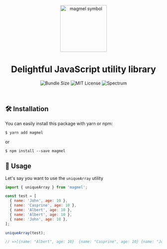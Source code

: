 <br />

<p align="center">
  <a href="https://github.com/casprine/magmel">
    <img src="https://emojipedia-us.s3.dualstack.us-west-1.amazonaws.com/thumbs/240/apple/237/sparkles_2728.png" alt="magmel symbol" width="150" />
  </a>
</p>

<h1 align="center"> Delightful JavaScript utility library </h1>

<p align="center">
  <img alt="Bundle Size" src="https://badgen.net/bundlephobia/minzip/magmel"/>
  <img alt="MIT License" src="https://img.shields.io/github/license/chakra-ui/chakra-ui"/>  
  <img alt="Spectrum" src="https://badgen.net/github/last-commit/casprine/magmel" />
</p>
<br />

## 🛠 Installation

You can easily install this package with yarn or npm:

```
$ yarn add magmel
```

or

```
$ npm install --save magmel
```

## 📖 Usage

Let's say you want to use the `uniqueArray` utility

```js
import { uniqueArray } from 'magmel';

const test = [
  { name: 'John', age: 10 },
  { name: 'Casprine', age: 10 },
  { name: 'Albert', age: 10 },
  { name: 'Albert', age: 10 },
  { name: 'John', age: 10 },
];

uniqueArray(test);

// =>[{name: "Albert", age: 10}  {name: "Casprine", age: 10} {name: "John", age: 10}]
```
